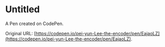 # Untitled

A Pen created on CodePen.

Original URL: [https://codepen.io/pei-yun-Lee-the-encoder/pen/EajaoLZ](https://codepen.io/pei-yun-Lee-the-encoder/pen/EajaoLZ).

